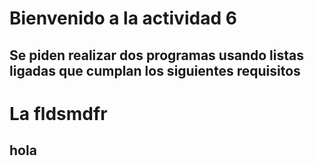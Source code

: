 # Bienvenido a la actividad 6

## Se piden realizar dos programas usando listas ligadas que cumplan los siguientes requisitos

# La fldsmdfr
## hola

